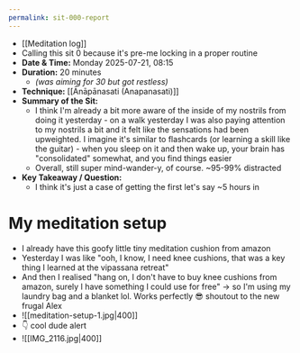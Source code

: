 ```yaml
---
permalink: sit-000-report
---
```


- [[Meditation log]]
- Calling this sit 0 because it's pre-me locking in a proper routine
- **Date & Time:** Monday 2025-07-21, 08:15
- **Duration:** 20 minutes 
	- *(was aiming for 30 but got restless)*
- **Technique:** [[Ānāpānasati (Anapanasati)]]
- **Summary of the Sit:** 
    - I think I'm already a bit more aware of the inside of my nostrils from doing it yesterday - on a walk yesterday I was also paying attention to my nostrils a bit and it felt like the sensations had been upweighted. I imagine it's similar to flashcards (or learning a skill like the guitar) - when you sleep on it and then wake up, your brain has "consolidated" somewhat, and you find things easier
    - Overall, still super mind-wander-y, of course. ~95-99% distracted
- **Key Takeaway / Question:** 
    - I think it's just a case of getting the first let's say ~5 hours in
# My meditation setup
- I already have this goofy little tiny meditation cushion from amazon
- Yesterday I was like "ooh, I know, I need knee cushions, that was a key thing I learned at the vipassana retreat"
- And then I realised "hang on, I don't have to buy knee cushions from amazon, surely I have something I could use for free" → so I'm using my laundry bag and a blanket lol. Works perfectly 😎 shoutout to the new frugal Alex
- ![[meditation-setup-1.jpg|400]]
- 👇 cool dude alert
- ![[IMG_2116.jpg|400]]